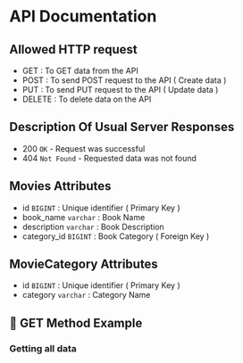 # API Documentation

## Allowed HTTP request

-   GET : To GET data from the API
-   POST : To send POST request to the API ( Create data )
-   PUT : To send PUT request to the API ( Update data )
-   DELETE : To delete data on the API

## Description Of Usual Server Responses

-   200 `OK` - Request was successful
-   404 `Not Found` - Requested data was not found

## Movies Attributes

-   id `BIGINT` : Unique identifier ( Primary Key )
-   book_name `varchar` : Book Name
-   description `varchar` : Book Description
-   category_id `BIGINT` : Book Category ( Foreign Key )

## MovieCategory Attributes

-   id `BIGINT` : Unique identifier ( Primary Key )
-   category `varchar` : Category Name

## 🔖 GET Method Example

### Getting all data
